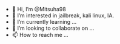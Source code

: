 - 👋 Hi, I’m @Mitsuha98
- 👀 I’m interested in jailbreak, kali linux, IA.
- 🌱 I’m currently learning ...
- 💞️ I’m looking to collaborate on ...
- 📫 How to reach me ...

<!---
Mitsuha98/Mitsuha98 is a ✨ special ✨ repository because its `README.md` (this file) appears on your GitHub profile.
You can click the Preview link to take a look at your changes.
--->
